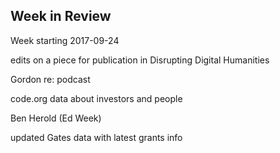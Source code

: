 ## Week in Review

Week starting 2017-09-24

edits on a piece for publication in Disrupting Digital Humanities

Gordon re: podcast

code.org data about investors and people

Ben Herold (Ed Week)

updated Gates data with latest grants info
